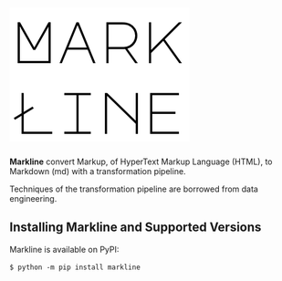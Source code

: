 # ![Markline](img/markline.png)

**Markline** convert Markup, of HyperText Markup Language (HTML), to Markdown (md) with a transformation pipeline.

Techniques of the transformation pipeline are borrowed from data engineering.


## Installing Markline and Supported Versions

Markline is available on PyPI:

```console
$ python -m pip install markline
```
